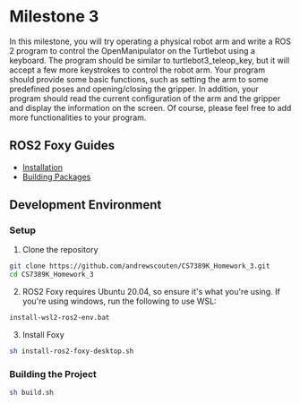 # Milestone 3

In this milestone, you will try operating a physical robot arm and write a ROS 2  program to control the OpenManipulator on the Turtlebot using a keyboard. The program should be similar to turtlebot3_teleop_key, but it will accept a few more keystrokes to control the robot arm. Your program should provide some basic functions, such as setting the arm to some predefined poses and opening/closing the gripper. In addition, your program should read the current configuration of the arm and the gripper and display the information on the screen. Of course, please feel free to add more functionalities to your program. 

## ROS2 Foxy Guides

- [Installation](https://docs.ros.org/en/foxy/Installation/Ubuntu-Install-Debians.html)
- [Building Packages](https://docs.ros.org/en/foxy/Tutorials/Beginner-Client-Libraries/Colcon-Tutorial.html)

## Development Environment

### Setup

1. Clone the repository
```sh
git clone https://github.com/andrewscouten/CS7389K_Homework_3.git
cd CS7389K_Homework_3
```

2. ROS2 Foxy requires Ubuntu 20.04, so ensure it's what you're using. If you're using windows, run the following to use WSL:
```sh
install-wsl2-ros2-env.bat
```

3. Install Foxy
```sh
sh install-ros2-foxy-desktop.sh
```

### Building the Project

```sh
sh build.sh
```
